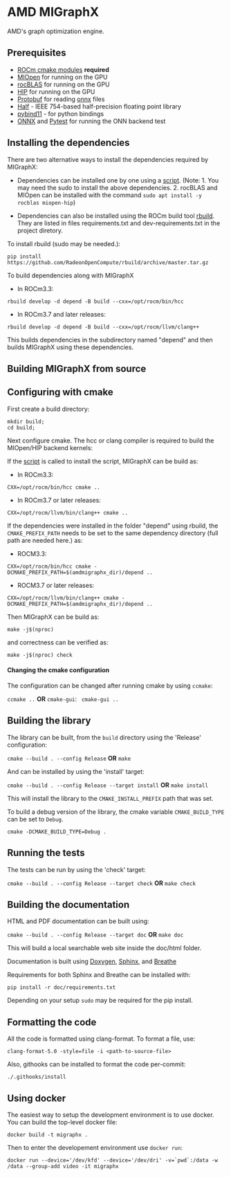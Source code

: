 # AMD MIGraphX

AMD's graph optimization engine.

## Prerequisites
* [ROCm cmake modules](https://github.com/RadeonOpenCompute/rocm-cmake) **required**
* [MIOpen](https://github.com/ROCmSoftwarePlatform/MIOpen) for running on the GPU
* [rocBLAS](https://github.com/ROCmSoftwarePlatform/rocBLAS) for running on the GPU
* [HIP](https://github.com/ROCm-Developer-Tools/HIP) for running on the GPU
* [Protobuf](https://github.com/google/protobuf) for reading [onnx](https://github.com/onnx/onnx) files
* [Half](http://half.sourceforge.net/) - IEEE 754-based half-precision floating point library
* [pybind11](https://pybind11.readthedocs.io/en/stable/) - for python bindings
* [ONNX](https://github.com/onnx/onnx) and [Pytest](https://github.com/pytest-dev/pytest) for running the ONN backend test


## Installing the dependencies
There are two alternative ways to install the dependencies required by MIGraphX:

* Dependencies can be installed one by one using a [script](https://github.com/mvermeulen/rocm-migraphx/blob/master/scripts/build_prereqs.sh).
(Note: 1. You may need the sudo to install the above dependencies. 2. rocBLAS and MIOpen can be installed with the
command ```sudo apt install -y rocblas miopen-hip```)

* Dependencies can also be installed using the ROCm build tool [rbuild](https://github.com/RadeonOpenCompute/rbuild).
They are listed in files requirements.txt and dev-requirements.txt in the project diretory.

To install rbuild (sudo may be needed.):
```
pip install https://github.com/RadeonOpenCompute/rbuild/archive/master.tar.gz
```

To build dependencies along with MIGraphX
* In ROCm3.3:

```
rbuild develop -d depend -B build --cxx=/opt/rocm/bin/hcc
```

* In ROCm3.7 and later releases:

```
rbuild develop -d depend -B build --cxx=/opt/rocm/llvm/clang++
```

This builds dependencies in the subdirectory named "depend" and then builds MIGraphX using these dependencies.

## Building MIGraphX from source

## Configuring with cmake

First create a build directory:


```
mkdir build; 
cd build;
```

Next configure cmake. The hcc or clang compiler is required to build the MIOpen/HIP backend kernels:

If the [script](https://github.com/mvermeulen/rocm-migraphx/blob/master/scripts/build_prereqs.sh) is called to install
the script, MIGraphX can be build as:
* In ROCm3.3:

```
CXX=/opt/rocm/bin/hcc cmake ..
```
* In ROCm3.7 or later releases:

```
CXX=/opt/rocm/llvm/bin/clang++ cmake ..
```

If the dependencies were installed in the folder "depend" using rbuild, the `CMAKE_PREFIX_PATH` needs to be set to 
the same dependency directory (full path are needed here.) as:
* ROCM3.3:

```
CXX=/opt/rocm/bin/hcc cmake -DCMAKE_PREFIX_PATH=$(amdmigraphx_dir)/depend ..
```
* ROCM3.7 or later releases:

```
CXX=/opt/rocm/llvm/bin/clang++ cmake -DCMAKE_PREFIX_PATH=$(amdmigraphx_dir)/depend ..
```

Then MIGraphX can be build as:
```
make -j$(nproc)
```
and correctness can be verified as:
```
make -j$(nproc) check
```

#### Changing the cmake configuration

The configuration can be changed after running cmake by using `ccmake`:

` ccmake .. ` **OR** `cmake-gui`: ` cmake-gui ..`

## Building the library

The library can be built, from the `build` directory using the 'Release' configuration:

` cmake --build . --config Release ` **OR** ` make `

And can be installed by using the 'install' target:

` cmake --build . --config Release --target install ` **OR** ` make install `

This will install the library to the `CMAKE_INSTALL_PREFIX` path that was set.

To build a debug version of the library, the cmake variable `CMAKE_BUILD_TYPE` can be set to `Debug`.

` cmake -DCMAKE_BUILD_TYPE=Debug . `

## Running the tests

The tests can be run by using the 'check' target:

` cmake --build . --config Release --target check ` **OR** ` make check `

## Building the documentation

HTML and PDF documentation can be built using:

`cmake --build . --config Release --target doc` **OR** `make doc`

This will build a local searchable web site inside the doc/html folder.

Documentation is built using [Doxygen](http://www.stack.nl/~dimitri/doxygen/download.html), [Sphinx](http://www.sphinx-doc.org/en/stable/index.html), and [Breathe](https://breathe.readthedocs.io/en/latest/)

Requirements for both Sphinx and Breathe can be installed with:

`pip install -r doc/requirements.txt`

Depending on your setup `sudo` may be required for the pip install.

## Formatting the code

All the code is formatted using clang-format. To format a file, use:

```
clang-format-5.0 -style=file -i <path-to-source-file>
```

Also, githooks can be installed to format the code per-commit:

```
./.githooks/install
```

## Using docker

The easiest way to setup the development environment is to use docker. You can build the top-level docker file:

    docker build -t migraphx .

Then to enter the developement environment use `docker run`:

    docker run --device='/dev/kfd' --device='/dev/dri' -v=`pwd`:/data -w /data --group-add video -it migraphx
